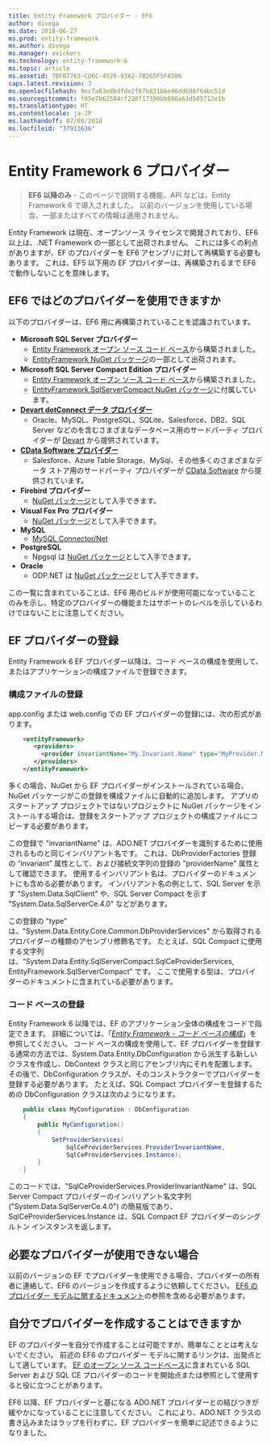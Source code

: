 ```yaml
---
title: Entity Framework プロバイダー - EF6
author: divega
ms.date: 2018-06-27
ms.prod: entity-framework
ms.author: divega
ms.manager: avickers
ms.technology: entity-framework-6
ms.topic: article
ms.assetid: 7BFB7763-CD6C-4520-93A2-7B265F5FA586
caps.latest.revision: 3
ms.openlocfilehash: 9ec7a83e8bdfde2f67b821bbe46dd688f64bc51d
ms.sourcegitcommit: f05e7b62584cf228f17390bb086a61d505712e1b
ms.translationtype: HT
ms.contentlocale: ja-JP
ms.lasthandoff: 07/08/2018
ms.locfileid: "37911636"
---
```

# <a name="entity-framework-6-providers"></a>Entity Framework 6 プロバイダー
> **EF6 以降のみ** - このページで説明する機能、API などは、Entity Framework 6 で導入されました。 以前のバージョンを使用している場合、一部またはすべての情報は適用されません。

Entity Framework は現在、オープンソース ライセンスで開発されており、EF6 以上は、.NET Framework の一部として出荷されません。 これには多くの利点がありますが、EF のプロバイダーを EF6 アセンブリに対して再構築する必要もあります。 これは、EF5 以下用の EF プロバイダーは、再構築されるまで EF6 で動作しないことを意味します。

## <a name="which-providers-are-available-for-ef6"></a>EF6 ではどのプロバイダーを使用できますか

以下のプロバイダーは、EF6 用に再構築されていることを認識されています。

*   **Microsoft SQL Server プロバイダー**
    *   [Entity Framework オープン ソース コード ベース](http://github.com/aspnet/EntityFramework6)から構築されました。
    *   [EntityFramework NuGet パッケージ](http://nuget.org/packages/EntityFramework)の一部として出荷されます。
*   **Microsoft SQL Server Compact Edition プロバイダー**
    *   [Entity Framework オープン ソース コード ベース](http://github.com/aspnet/EntityFramework6)から構築されました。
    *   [EntityFramework.SqlServerCompact NuGet パッケージ](http://nuget.org/packages/EntityFramework.SqlServerCompact)に付属しています。
*   [**Devart dotConnect データ プロバイダー**](http://www.devart.com/dotconnect/)
    *   Oracle、MySQL、PostgreSQL、SQLite、Salesforce、DB2、SQL Server などのを含むさまざまなデータベース用のサードパーティ プロバイダーが [Devart](http://www.devart.com/) から提供されています。
*   [**CData Software プロバイダー**](http://www.cdata.com/ado/)
    *   Salesforce、Azure Table Storage、MySql、その他多くのさまざまなデータ ストア用のサードパーティ プロバイダーが [CData Software](http://www.cdata.com/ado/) から提供されています。
*   **Firebird プロバイダー**
    *   [NuGet パッケージ](http://www.nuget.org/packages/FirebirdSql.Data.FirebirdClient/)として入手できます。
*   **Visual Fox Pro プロバイダー**
    *   [NuGet パッケージ](https://www.nuget.org/packages/VFPEntityFrameworkProvider2/)として入手できます。
*   **MySQL**
    *   [MySQL Connector/Net](http://dev.mysql.com/downloads/connector/net/)
*   **PostgreSQL**
    *   Npgsql は [NuGet パッケージ](http://www.nuget.org/packages/Npgsql.EF6/)として入手できます。
*   **Oracle**
    *   ODP.NET は [NuGet パッケージ](https://www.nuget.org/packages/Oracle.ManagedDataAccess.EntityFramework/)として入手できます。

この一覧に含まれていることは、EF6 用のビルドが使用可能になっていることのみを示し、特定のプロバイダーの機能またはサポートのレベルを示しているわけではないことに注意してください。

## <a name="registering-ef-providers"></a>EF プロバイダーの登録

Entity Framework 6 EF プロバイダー以降は、コード ベースの構成を使用して、またはアプリケーションの構成ファイルで登録できます。

### <a name="config-file-registration"></a>構成ファイルの登録

app.config または web.config での EF プロバイダーの登録には、次の形式があります。


``` xml
    <entityFramework>
       <providers>
         <provider invariantName="My.Invariant.Name" type="MyProvider.MyProviderServices, MyAssembly" />
       </providers>
    </entityFramework>
```

多くの場合、NuGet から EF プロバイダーがインストールされている場合、NuGet パッケージがこの登録を構成ファイルに自動的に追加します。 アプリのスタートアップ プロジェクトではないプロジェクトに NuGet パッケージをインストールする場合は、登録をスタートアップ プロジェクトの構成ファイルにコピーする必要があります。

この登録で "invariantName" は、ADO.NET プロバイダーを識別するために使用されるものと同じインバリアント名です。 これは、DbProviderFactories 登録の “invariant” 属性として、および接続文字列の登録の "providerName" 属性として確認できます。 使用するインバリアント名は、プロバイダーのドキュメントにも含める必要があります。 インバリアント名の例として、SQL Server を示す "System.Data.SqlClient" や、SQL Server Compact を示す "System.Data.SqlServerCe.4.0" などがあります。

この登録の "type" は、"System.Data.Entity.Core.Common.DbProviderServices" から取得されるプロバイダーの種類のアセンブリ修飾名です。 たとえば、SQL Compact に使用する文字列は、“System.Data.Entity.SqlServerCompact.SqlCeProviderServices, EntityFramework.SqlServerCompact” です。 ここで使用する型は、プロバイダーのドキュメントに含まれている必要があります。

### <a name="code-based-registration"></a>コード ベースの登録

Entity Framework 6 以降では、EF のアプリケーション全体の構成をコードで指定できます。 詳細については、「_[Entity Framework - コード ベースの構成](https://msdn.microsoft.com/en-us/data/jj680699)_」を参照してください。 コード ベースの構成を使用して、EF プロバイダーを登録する通常の方法では、System.Data.Entity.DbConfiguration から派生する新しいクラスを作成し、DbContext クラスと同じアセンブリ内にそれを配置します。 その後で、DbConfiguration クラスが、そのコンストラクターでプロバイダーを登録する必要があります。 たとえば、SQL Compact プロバイダーを登録するための DbConfiguration クラスは次のようになります。

``` csharp
    public class MyConfiguration : DbConfiguration
    {
        public MyConfiguration()
        {
            SetProviderServices(
                SqlCeProviderServices.ProviderInvariantName,
                SqlCeProviderServices.Instance);
        }
    }
```

このコードでは、"SqlCeProviderServices.ProviderInvariantName" は、SQL Server Compact プロバイダーのインバリアント名文字列 ("System.Data.SqlServerCe.4.0") の簡易版であり、SqlCeProviderServices.Instance は、SQL Compact EF プロバイダーのシングルトン インスタンスを返します。

## <a name="what-if-the-provider-i-need-isnt-available"></a>必要なプロバイダーが使用できない場合

以前のバージョンの EF でプロバイダーを使用できる場合、プロバイダーの所有者に連絡して、EF6 のバージョンを作成するように依頼してください。 [EF6 のプロバイダー モデルに関するドキュメント](~/ef6/fundamentals/providers/provider-model.md)の参照を含める必要があります。

## <a name="can-i-write-a-provider-myself"></a>自分でプロバイダーを作成することはできますか

EF のプロバイダーを自分で作成することは可能ですが、簡単なこととは考えないでください。 前述の EF6 のプロバイダー モデルに関するリンクは、出発点として適しています。 [EF のオープン ソース コードベース](https://github.com/aspnet/EntityFramework6)に含まれている SQL Server および SQL CE プロバイダーのコードを開始点または参照として使用すると役に立つことがあります。

EF6 以降、EF プロバイダーと基になる ADO.NET プロバイダーとの結びつきが緩やかになっていることに注意してください。 これにより、ADO.NET クラスの書き込みまたはラップを行わずに、EF プロバイダーを簡単に記述できるようになりました。
